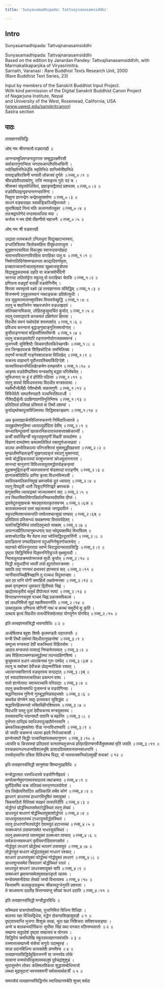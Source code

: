 ```yaml
---
title: 'Sunyasamadhipada: Tattvajnanasamsiddhi'

---
```

## Intro




 Sunyasamadhipada: Tattvajnanasamsiddhi   




Sunyasamadhipada: Tattvajnanasamsiddhi  
Based on the edition by Janardan Pandey: Tattvajñanasamsiddhih, with Marmakalikapanjika of Viryasrimitra.  
Sarnath, Varanasi : Rare Buddhist Texts Research Unit, 2000  
(Rare Buddhist Text Series, 23)  



Input by members of the Sanskrit Buddhist Input Project.  
With kind permission of the Digital Sanskrit Buddhist Canon Project  
of Nagarjuna Institute, Nepal  
and University of the West, Rosemead, California, USA  
(www.uwest.edu/sanskritcanon)  
Sastra section  







## पाठः







तत्वज्ञानसंसिद्धिः  

ओम् नमः श्रीभगवत्यै वज्रवाराह्यै ॥  

आनन्दाम्बुधिमण्डनादुपगता सम्बुद्धलक्ष्मीरसौ  
सर्वाकारगुणान्विता जगदघध्वान्तौघविध्वंसिनी ।  
ज्योतिर्ज्ञाननिधेर्धृतिः स्मृतिनिधेः शान्तिर्मनीषानिधेः  
पायाद्वज्रविरासिनी भगवती लोकत्रयं दुर्गतेः ॥ त्ज्स्_०।१ ॥  
श्रीवज्रदेवीपदपद्मरेणु, राजिं नमस्कृत्य गुरोः पदं च ।  
श्रीसम्बरं संवृतवोधिचित्तं, प्रज्ञाकृपाद्वैतपदं प्रशस्तम् ॥ त्ज्स्_०।२ ॥  
वज्रदेवीपदद्वन्द्ववन्दनानन्दवर्त्तिना ।  
भिक्षुणा ज्ञानन्द्रेण चन्द्रेवसुवशर्मणा ॥ त्ज्स्_०।३ ॥  
साधनं वज्रवाराह्याः स्वार्थङ्किञ्जिद्विभज्यते ।  
सुभाषितप्रदे नित्यं मतिः कल्पनसोत्सुका ॥ त्ज्स्_०।४ ॥  
ततःश्रद्वापरेणेदं मन्दस्वल्पधिया मया ।  
कर्त्तव्य न मम दोषो वीक्षणीयो महाजनैः ॥ त्ज्स्_०।५ ॥  

ओम् नमः श्री वज्रवाराह्यै  

उद्याता तलचक्रतो ऽनिलधुता विद्युच्छटाभास्वरा,  
दग्धालित्रितया त्रिलोकमहिता पीयूषधाराप्लुता ।  
बुद्धज्ञानरसाविला विकलुषा स्वानन्दसन्दोहदा  
भावाभावविचारणाविरहिता वाराहिका पातु वः ॥ त्ज्स्_१।१ ॥  
निर्माणालिदिनेशमण्डलगता काद्यादिवर्णावृता,  
प्रज्बालज्वलनोज्वलामृतसवा सूक्ष्माजसूत्रोपमा  
विद्याबुद्धकदम्वकं दहति या चक्रत्रयोर्भेदिनी  
सानन्दा ललितोर्द्वगा स्फुरतु वो वाराहिका चेतसि ॥ त्ज्स्_१।२ ॥  
प्रणिपत्य वज्रपूर्वां वाराहीं वज्रयोगिनीम् ।  
शिरसा स्वस्मृतये वक्ष्ये ऽहं तत्त्वज्ञानस्य संसिद्धिम् ॥ त्ज्स्_१।३ ॥  
विजनमनो ऽनुकूलस्थानं नाथाङ्ककः प्रविशेत्सुधीः ।  
तत्र सुकुमारमासनमुपविश्य विभावयेच्छुद्धिं ॥ त्ज्स्_१।४ ॥  
तदनु च षष्ठजिनेन त्र्यक्षरजप्तेन वज्रधरहृदयं ।  
संलिख्यानामिकया, लोहितकुसुमार्चितं कुर्यात् ॥ त्ज्स्_१।५ ॥  
तदनु परमाद्यपात्रे करकमलं दक्षिणेतरं क्षिप्त्वा ।  
विदधीत सवनं यथोपदेशं शयस्पर्शात् ॥ त्ज्स्_१।६ ॥  
प्रविधाय करन्यासं बृद्धाङ्गुष्ठाङ्गुलिसमायोगात् ।  
कुर्वीताङ्गन्यासं षड्भिर्वीरेश्वरीमन्त्रैः ॥ त्ज्स्_१।७ ॥  
तदनु चक्रवज्रवरोपरि रङ्गारुणोयोगजसमममन्त्रं ।  
भुजगभवैः सुविशिष्टैः सिचयगतैरवकिरेच्छनकैः ॥ त्ज्स्_१।८ ॥  
तत्र जिनहृदयचक्रं शिखिकोटिकं समभिलिख्य ।  
तद्गर्भे मन्त्रालीं गाङ्गेयशलाकया विलिखेत् ॥ त्ज्स्_१।९ ॥  
चक्रस्य वाह्यभागे पूर्वोत्तरपश्चिमार्किदिग्देशे ।  
सत्स्वस्तिकानभिलिखेत्क्रमेण वामहस्तेन ॥ त्ज्स्_१।१० ॥  
आकृष्य वज्रदेवीम्प्रविश्य मन्त्राक्षरेषु बद्ध्वा परितोषयेत् ।  
सुविधानात् जः हुं वं होरिति पठित्वा ॥ त्ज्स्_१।११ ॥  
तदनु सपर्या विविधास्तस्या विदधीत मन्त्ररूपायाः ।  
भक्ष्यैर्भोज्यैर्लेह्यैः पेयैश्चोष्यैः सकामगुणैः ॥ त्ज्स्_१।१२ ॥  
विविधैर्वलैः समदनैरुपहारैः पञ्चभिरतिपरार्ध्यैः ।  
गीतैवद्यैर्न्नृत्यैः प्रदक्षिणाप्रणतिनुतिभिश्च ॥ त्ज्स्_१।१३ ॥  
प्रतिदिवसं प्रतिपक्षं प्रतिमासं वा तिथौ दशम्यां ।  
कुर्याद्यथोक्तपूजाविधिमस्याः सिद्धिमाकाङ्क्षणः ॥ त्ज्स्_१।१४ ॥  

अथ कृतवाह्यार्चनविधिरुरुकरुणो निर्मितारिध्याव्जे ॥  
व्यसुहृयोष्णगुविम्वां ध्यायात्पूर्वोदितां देवीम् ॥ त्ज्स्_२।१ ॥  
सन्ध्यासिन्दूरवर्णां खरकरनिकरायास्तसप्तार्क्ककान्तीं ।  
कर्त्त्रीं सर्वार्त्तिहन्त्रीं स्फुरदमृतघृणीं विभ्रतीं सव्यदोष्णा ॥  
विभ्राणां वामदोष्णा कमलमतिसितं रक्तपूर्णध्वजाढ्यां ।  
काल्या दम्भोलिकाल्या परिगतशिरसं मुक्तमूर्द्धोखहस्तां ॥ त्ज्स्_२।२ ॥  
मुण्डालीमण्डिताङ्गीं मुखगलदसृजं स्वादगुं मुक्तनादां,  
सव्ये चोर्द्धङ्किरास्यां वरशुभगमनां क्रोधमूलाननान्तां ।  
सानन्दां सानुरागां विविधरसयुतामर्द्धपर्य्यङ्कनृत्यां  
मुद्राषण्मुद्रिताङ्गीं व्यपगतवसनां षोडशाव्दां वराङ्गीम् ॥ त्ज्स्_२।३ ॥  
ज्ञानाकर्षादिविधिः प्रागिव कृत्वा विधानविन्मन्न्त्री ।  
स्वस्तिकमलिकाभिमुखं भ्रमन्तमेकं द्रूतं ध्यायात् ॥ त्ज्स्_२।४ ॥  
तदनु वियद्वती धातौ त्रिकूटगिरिगह्वरे भ्रमच्चक्रं ।  
प्रागुक्तमिव ध्यायाद्रक्तं जाज्यल्यमानं सत् ॥ त्ज्स्_२।५ ॥  
तत्र स्थिरमिवातिवेगान्निर्वातनिष्कम्पदीपमिव दीप्तं ।  
द्रावयेदुरुसुखचक्रं श्रवदमृतसारकृतसवनम् ॥ त्ज्स्_२।६अ ॥  
कायत्रयस्वभावं परमं सहजात्मकं जगद्व्यापिनं ।  
स्फुरदमितशान्तसन्ततिं पश्येत्पश्चात्सुखं पश्चात् ॥ त्ज्स्_२।६ब् ॥  
प्रतिदिवसं प्रतिसन्ध्यं यथाक्षणम्वा विभावयेदेतत् ।  
यावत्सिद्धिनिमित्तं तावदिदमुच्यते व्यक्तम् ॥ त्ज्स्_२।७ ॥  
अयत्नजप्रीतिलयानुबन्धनात् यदा भवेद्व्यक्तमिदं विभावितम् ॥  
कशाचपेटादिह नैव वेदना तदा भवेत्सिद्धिरदूरवर्त्तिनी ॥ त्ज्स्_२।८ ॥  
प्रताडितानां पणवादिकानां पटुध्वनिर्नश्रुतगोचरश्चेत् ।  
यदाप्यते बोधिरनुत्तराग्रा स्वप्ने चिराद्ध्यानवताग्रसिद्धिः ॥ त्ज्स्_२।९ ॥  
दृष्ट्वा सिद्धिनिमित्तं पितृवनगिरिकुञ्जे वृक्षमूलादौ ।  
निवसन्नुत्पन्नक्रमयोगमजस्रं सुधीः कुर्यात् ॥ त्ज्स्_२।१० ॥  
सिद्धौ वसुधादीनां भवती लयो ह्युत्तरोत्तरक्रमशः ।  
ख्याति तदा गगनाभं प्रभास्वरं ज्ञानमात्रं सत् ॥ त्ज्स्_२।११ ॥  
जानीयात्तच्चिह्नैश्चिह्नानि तु पञ्चधा विदुस्तज्ज्ञाः ।  
अत एव तानि योगी समाहितो लक्षयेन्मनसा ॥ त्ज्स्_२।१२ ॥  
प्रथमं मृगतृष्णाभं धूमाकारं द्वितीयकं चिह्नं ।  
खद्योतवत्तृतीयं चतुर्थं दीपोज्वलं स्पष्टं ॥ त्ज्स्_२।१३ ॥  
विगताभ्रगगनसदृशं पञ्चमं चिह्नं प्रकाशमविकल्पं ।  
एवं लव्धनिमित्तो मुद्रां महतीमवाप्नोति ॥ त्ज्स्_२।१४ ॥  
उत्थातुकामः प्रणिपत्य योगिनीं नाथं च कस्थं समुदीर्य मूः कृतिं ।  
उत्थाय कृत्यं विदधीत तत्वधीस्तिष्ठेत्सदा योगयुगेन योगवित् ॥ त्ज्स्_२।१५ ॥  

इति तत्त्वज्ञानसंसिद्धौ भावनाविधिः ॥ २ ॥  

अध्येषितश्च बहुशः शिष्यैः कृतमण्डलैः पदाव्जनतैः ॥  
मन्त्री तिथौ दशम्यां विदधीतानुग्रहन्तेषां ॥ त्ज्स्_३।१ ॥  
सम्पूज्य मन्त्ररूपां देवीं चक्रस्थितां विहितयोमः ।  
आदाय मन्त्रजप्तं परमाद्यं निष्क्रमेत्तस्मात् ॥ त्ज्स्_३।२ ॥  
अथ विहितपञ्चमण्डलमूर्द्धस्थां तदन्तदक्षिणंशिष्यं ।  
कुसुमस्रजं दधानं ध्यातकेनाथं गुरुः पश्येत् ॥ त्ज्स्_३।३अ ॥  
तदनु च यथोक्तं देवीचक्रं प्रोद्यन्मरीचिकं रयवत् ।  
ध्यात्वान्तबासिगात्रे वज्रभृत्तस्य सन्दद्यात् ॥ त्ज्स्_३।३ब् ॥  
एवं स्यादावेशस्तत्कलिका प्रकम्पनं वाष्पः ।  
पातो ज्ञानोत्पादः स्वारूपञ्चापि परिपाद्याः ॥ त्ज्स्_३।४ ॥  
तदनु कथयेत्समाधिं पूजामन्त्रं च वज्रयोगिन्याः ।  
श्रद्धान्वितस्य गुणिनो गुरुबुद्धाभिन्नसद्भक्तेः ॥ त्ज्स्_३।६ ॥  
कथयेन्न योगमेनं सद्यः प्रत्ययकरं सुसिद्धंवा ॥  
श्रद्धाविरहितमनसो भक्तिविहीनशिष्यस्य ॥ त्ज्स्_३।७ ॥  
विदधाति यस्तु पूजां देवीचक्रस्य मन्त्रयुक्तस्य ।  
तस्यापयान्ति भयान्यष्टौ पापानि च महान्ति ॥ त्ज्स्_३।८ ॥  
दुर्भगता दारिद्र्यं व्याधिजरादुःखदौर्मनस्यानि ।  
भ्रमकलिकलुषक्लेशाः पीडा नानाविधाश्चापि ॥ त्ज्स्_३।९ ॥  
यो जपति चक्रमन्त्रं ध्यात्वा हृदये निरोधवाचासौ ।  
प्राप्नोत्यष्टौ सिद्धीः पञ्चाभिज्ञांस्तथाष्टगुणान ॥ त्ज्स्_३।१० ॥  
ध्यायति यः किरवक्त्रां प्रतिदवसं यत्नतश्चतुःसन्ध्यं हरिहरहिरण्यगर्भैर्जेतुमशक्यां मृतिं जयति ॥ त्ज्स्_३।११ ॥  
वस्त्रान्नपानधनधान्यविशालभूमिः प्रासाददिव्यशयनासनसाधनानि ।  
तस्योद्भवन्ति दयिता विविधाश्च विद्या, यो भावयत्यशनिकोलमुखीं सचक्रां ॥ १२ ॥  

इति तत्वज्ञानसंसिद्धौ सानुशंसा शिष्यानुग्रहविधिः ॥  

मन्त्रोद्धारमतः परमधिधास्ये वज्रयोगिनीहृदयं ।  
कर्णात्कर्णमुपागतमास्यादास्यं तथाक्रमतः ॥ त्ज्स्_४।१ ॥  
पूर्वोदितमिव चक्र संलिख्यं मरुद्गणालयोपेतां ।  
तत्र लिखेत्परिपाटित आलिकालिं तथैव कोणं ॥ त्ज्स्_४।२ ॥  
झाधरगं डाधरस्थं हाधरगविभूषितं समायुक्तं ।  
त्रिकमादितो विलिख्यं सदक्षरं तत्वपरिदीपि ॥ त्ज्स्_४।३ ॥  
भोर्द्धगतं छोर्द्धस्थितसमेतटोर्द्धस्थितं तदनु लेख्यं ।  
डाधरयुतं षाधारगं षोर्द्धस्थितयुक्तशोर्द्धगतं ॥ त्ज्स्_४।४ ॥  
ञाधरयुतऌतलस्थं टाधरयुतपोर्द्धसंस्थितं ।  
तदनु ठाधरगान्वितफोर्द्धगं ऐवामयुतं हटान्तस्थं ॥ त्ज्स्_४।५ ॥  
चसमध्यगतं ठसव्यगसमेतं भाधरसुसंस्थितं ।  
तदनु हथमध्यगतं तवामयुक्तं ठलमध्यग पश्चात् ॥ त्ज्स्_४।६ ॥  
सर्वकरान्तफमध्यगं तृतीयवर्गादिवामगसमेतं ।  
णोर्द्धयुतं लाधरगं छोर्द्धस्थं भतलगं ठसव्ययुतं ॥ त्ज्स्_४।७ ॥  
तोर्द्धगयुतं षाधरगं थोर्द्धदसंयुक्तं णाधरगं पश्चात् ।  
फाधरगं ठाधरसंयुक्तं फोर्द्धस्थं णोर्द्धयुक्तं लाधरगं ॥ त्ज्स्_४।८ ॥  
डाधरशून्यसमेतं त्रिवतलगं चोर्द्धस्थितं रतलं ।  
थाधरयुतं शाधरगं ञाधरसमायुक्तं चापि ॥ त्ज्स्_४।९ ॥  
सयमध्यगं झवामगसमेतमुक्ताक्षरकृतो रहस्यः ।  
मन्त्रोयमशनीदेव्या लेख्यो जप्यो विभाव्यश्च ॥ त्ज्स्_४।१० ॥  
चिन्तामणिः कल्पकुठाग्रकुम्भः श्रीकामदुग्धेनुरपि प्रशस्ताः ।  
ते साध्यमाना ददतीह वित्तान्ययन्तु सौख्यं सधनं ददाति ॥ त्ज्स्_४।११ ॥  

इति तत्वज्ञानसंसिद्धौ मन्त्रौद्धारविधिः ॥  

यस्मिन्नयं पात्रगतेव्यलिख्य, पूजानिमित्तं विधिना विधिज्ञः ।  
बालस्य रक्षा विधिवद्विधेया, वद्धेन दोकण्ठशिखासुवाहौ ॥ १ ॥  
दृष्ट्वापयान्ति भुजगाः शिशुकं सरक्षं, भूता ग्रहा निशिचराः सपिशाचसङ्घाः ।  
अन्ये च बालकभर्यार्त्तिकराः सुभीमाः सिंहं यथा वनचरा वलिनम्भयार्त्ताः ॥ २ ॥  
सम्प्राप्य सदुपदेशं दृष्ट्वा सम्प्रत्ययं च योगस्य ।  
सिद्धिरियं समभिलेखि स्फुरदमलज्ञानसवंसतिः ॥ ३ ॥  
तस्मात्तत्सम्प्राप्त्यै संसेव्यं सगुरोः पदाम्बुरुहं ।  
सान्ना प्रदानबिधिना कायक्लेशैः प्रणामैश्च ॥ ४ ॥  
तत्वज्ञानाग्रसिद्धिर्वहुहितजननी या जनस्येव लोके  
सत्वानां यन्मयोसीत्कुशलमकलुषं पूर्वचद्रांशुशुभ्रं ।  
भूयासुस्तेन लोकाः कलिमलविकला शुद्धासम्बोधिभाजो  
लब्ध्वा मुद्रामुदारां भवभयशमनीं सर्वसत्वार्थकर्त्रीं ॥ ५ ॥  

समाप्तोयं तत्वज्ञानसंसिद्धिर्नाम स्वाधिष्ठानश्चेति शुभम् सर्वदा  



  
